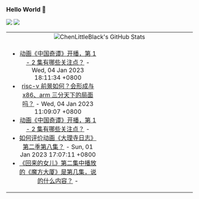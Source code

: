 ### Hello World 👋

[![](https://img.shields.io/badge/@ChenLittleBlack-1a6c81?style=flat&logo=java&logoColor=1a6c81&label=Java&colorA=ffffff)](https://www.java.com/)
[![](https://img.shields.io/badge/@ChenLittleBlack-41b883?style=flat&logo=vuedotjs&logoColor=41b883&label=Vue&colorA=ffffff)](https://cn.vuejs.org/)

<table>
<tr>
<td colspan="2" style="text-align: center;">
<img alt="ChenLittleBlack's GitHub Stats" src="https://github-readme-stats.vercel.app/api?username=ChenLittleBlack&show_icons=true&icon_color=CE1D2D&text_color=718096&bg_color=ffffff&hide_title=true" />
</td>
</tr>
<tr>
<td align="center" valign="middle">

<!-- START_SECTION:blog -->
* <a href='http://www.zhihu.com/question/576059467/answer/2827337778?utm_campaign=rss&utm_medium=rss&utm_source=rss&utm_content=title' target='_blank'>动画《中国奇谭》开播，第 1 - 2 集有哪些关注点？</a> - Wed, 04 Jan 2023 18:11:34 +0800
* <a href='http://www.zhihu.com/question/357557401/answer/2828629042?utm_campaign=rss&utm_medium=rss&utm_source=rss&utm_content=title' target='_blank'>risc-v 前景如何？会形成与 x86、arm 三分天下的局面吗？</a> - Wed, 04 Jan 2023 11:09:07 +0800
* <a href='http://www.zhihu.com/question/576059467/answer/2827032927?utm_campaign=rss&utm_medium=rss&utm_source=rss&utm_content=title' target='_blank'>动画《中国奇谭》开播，第 1 - 2 集有哪些关注点？</a> - 
* <a href='http://www.zhihu.com/question/575907778/answer/2823953519?utm_campaign=rss&utm_medium=rss&utm_source=rss&utm_content=title' target='_blank'>如何评价动画《大理寺日志》第二季第八集？</a> - Sun, 01 Jan 2023 17:07:11 +0800
* <a href='http://www.zhihu.com/question/574824753/answer/2820936216?utm_campaign=rss&utm_medium=rss&utm_source=rss&utm_content=title' target='_blank'>《回来的女儿》第二集中播放的《魔方大厦》是第几集，说的什么内容？</a> - 
<!-- END_SECTION:blog -->

</td>
<td valign="middle" width="50%">

<!-- START_SECTION:douban -->

<!-- END_SECTION:douban -->

</td>
</tr>
</table>
